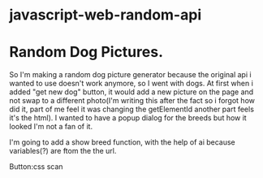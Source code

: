 # javascript-web-random-api
<h1> Random Dog Pictures.</h1>
<p> So I'm making a random dog picture generator because the original api i wanted to use doesn't work anymore, so I went with dogs. At first when i added "get new dog" button, it would add a new picture on the page and not swap to a different photo(I'm writing this after the fact so i forgot how did it, part of me feel it was changing the getElementId another part feels it's the html). I wanted to have a popup dialog for the breeds but how it looked I'm not a fan of it.</p>

<p>I'm going to add a show breed function, with the help of ai because variables(?) are ftom the the url.</p>

<p>Button:css scan</p>